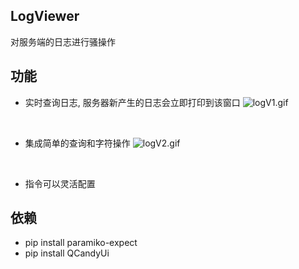 ## LogViewer
对服务端的日志进行骚操作

## 功能
* 实时查询日志, 服务器新产生的日志会立即打印到该窗口
![logV1.gif](https://i.loli.net/2018/07/26/5b59e65384bc0.gif)
<br>

* 集成简单的查询和字符操作
![logV2.gif](https://i.loli.net/2018/07/26/5b59e665575a5.gif)
<br>

* 指令可以灵活配置

## 依赖
* pip install paramiko-expect
* pip install QCandyUi
